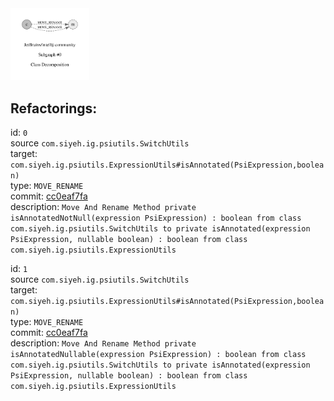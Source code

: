 <img src=subgraph_atomic_0.svg width=25%>

## Refactorings:

id: `0`\
source `com.siyeh.ig.psiutils.SwitchUtils`\
target: `com.siyeh.ig.psiutils.ExpressionUtils#isAnnotated(PsiExpression,boolean)`\
type: `MOVE_RENAME`\
commit: [cc0eaf7fa](https://github.com/JetBrains/intellij-community/commit/cc0eaf7faa408a04b68e2b5820f3ebcc75420b5b)\
description: `Move And Rename Method private isAnnotatedNotNull(expression PsiExpression) : boolean from class com.siyeh.ig.psiutils.SwitchUtils to private isAnnotated(expression PsiExpression, nullable boolean) : boolean from class com.siyeh.ig.psiutils.ExpressionUtils`

id: `1`\
source `com.siyeh.ig.psiutils.SwitchUtils`\
target: `com.siyeh.ig.psiutils.ExpressionUtils#isAnnotated(PsiExpression,boolean)`\
type: `MOVE_RENAME`\
commit: [cc0eaf7fa](https://github.com/JetBrains/intellij-community/commit/cc0eaf7faa408a04b68e2b5820f3ebcc75420b5b)\
description: `Move And Rename Method private isAnnotatedNullable(expression PsiExpression) : boolean from class com.siyeh.ig.psiutils.SwitchUtils to private isAnnotated(expression PsiExpression, nullable boolean) : boolean from class com.siyeh.ig.psiutils.ExpressionUtils`

